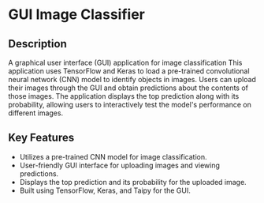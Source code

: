 #  GUI Image Classifier


## Description

A graphical user interface (GUI) application for image classification  This application uses TensorFlow and Keras to load a pre-trained convolutional neural network (CNN) model to identify objects in images. Users can upload their images through the GUI and obtain predictions about the contents of those images. The application displays the top prediction along with its probability, allowing users to interactively test the model's performance on different images.

## Key Features

- Utilizes a pre-trained CNN model for image classification.
- User-friendly GUI interface for uploading images and viewing predictions.
- Displays the top prediction and its probability for the uploaded image.
- Built using TensorFlow, Keras, and Taipy for the GUI.

